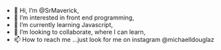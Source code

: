 - 👋 Hi, I’m @SrMaverick,
- 👀 I’m interested in front end programming,
- 🌱 I’m currently learning Javascript,
- 💞️ I’m looking to collaborate, where I can learn,
- 📫 How to reach me ...just look for me on instagram @michaelldouglaz

<!---
SrMaverick/SrMaverick is a ✨ special ✨ repository because its `README.md` (this file) appears on your GitHub profile.
You can click the Preview link to take a look at your changes.
--->
